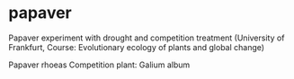 # papaver
Papaver experiment with drought and competition treatment (University of Frankfurt, Course: Evolutionary ecology of plants and global change)

Papaver rhoeas
Competition plant: Galium album
